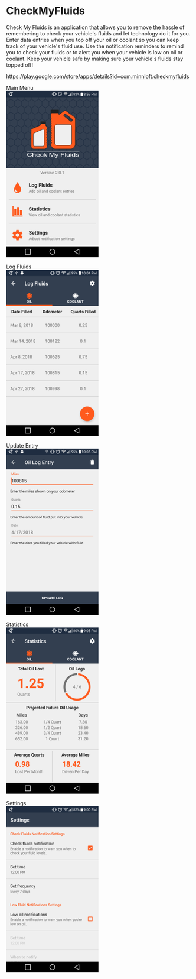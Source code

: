 # CheckMyFluids
Check My Fluids is an application that allows you to remove the hassle of remembering to check your vehicle's fluids and let technology do it for you.  Enter data entries when you top off your oil or coolant so you can keep track of your vehicle's fluid use.   Use the notification reminders to remind you to check your fluids or to alert you when your vehicle is low on oil or coolant.   Keep your vehicle safe by making sure your vehicle's fluids stay topped off! 

https://play.google.com/store/apps/details?id=com.minnloft.checkmyfluids


Main Menu <br>
<img src="https://github.com/RFuersten/CheckMyFluids/blob/master/screenshots/Main%20Menu.png" width="250" height="450">

Log Fluids <br>
<img src="https://github.com/RFuersten/CheckMyFluids/blob/master/screenshots/Log%20Fluids.png" width="250" height="450">

Update Entry <br>
<img src="https://github.com/RFuersten/CheckMyFluids/blob/master/screenshots/Update%20Entry.png" width="250" height="450">

Statistics <br>
<img src="https://github.com/RFuersten/CheckMyFluids/blob/master/screenshots/Statistics.png" width="250" height="450">

Settings <br>
<img src="https://github.com/RFuersten/CheckMyFluids/blob/master/screenshots/Settings.png" width="250" height="450">
